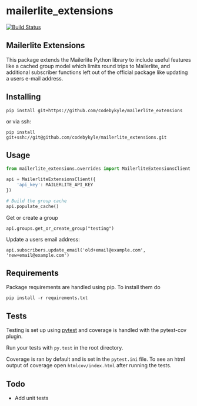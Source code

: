 mailerlite_extensions
==========================

[![Build Status](https://travis-ci.org/mtchavez/python-package-boilerplate.png?branch=master)](https://travis-ci.org/mtchavez/python-package-boilerplate)

## Mailerlite Extensions
This package extends the Mailerlite Python library to include useful features like a cached group model which
limits round trips to Mailerlite, and additional subscriber functions left out of the official package like
updating a users e-mail address.

## Installing

`pip install git+https://github.com/codebykyle/mailerlite_extensions`

or via ssh:

`pip install git+ssh://git@github.com/codebykyle/mailerlite_extensions.git`

## Usage

```python
from mailerlite_extensions.overrides import MailerliteExtensionsClient

api = MailerliteExtensionsClient({
    'api_key': MAILERLITE_API_KEY
})

# Build the group cache
api.populate_cache()
```

Get or create a group

`api.groups.get_or_create_group("testing")`

Update a users email address:

`api.subscribers.update_email('old+email@example.com', 'new+email@example.com')`

## Requirements

Package requirements are handled using pip. To install them do

```
pip install -r requirements.txt
```

## Tests

Testing is set up using [pytest](http://pytest.org) and coverage is handled
with the pytest-cov plugin.

Run your tests with ```py.test``` in the root directory.

Coverage is ran by default and is set in the ```pytest.ini``` file.
To see an html output of coverage open ```htmlcov/index.html``` after running the tests.

## Todo

- Add unit tests

